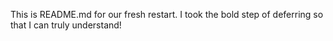 This is README.md for our fresh restart. I took the bold step of deferring so that I can truly understand!
